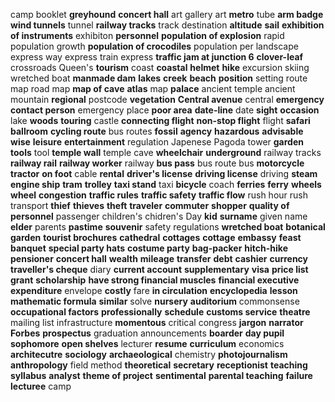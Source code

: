 camp
booklet
**greyhound**
**concert hall**
art gallery
art
**metro**
tube
**arm badge**
**wind tunnels**
tunnel
**railway tracks**
track
destination
**altitude**
**sail**
**exhibition of instruments**
exhibiton
**personnel**
**population of explosion**
rapid population growth
**population of crocodiles**
population
per
landscape
express way
express train
express
**traffic jam at junction 6**
**clover-leaf**
crossroads
Queen's
**tourism**
coast
**coastal**
**helmet**
**hike**
excursion
skiing
wretched boat
**manmade dam**
**lakes**
**creek**
**beach**
**position**
setting
route map
road map
**map of cave**
**atlas**
map
**palace**
ancient temple
ancient
mountain
**regional**
postcode
**vegetation**
**Central avenue**
central
**emergency contact person**
emergency
place
**poor area**
**date-line**
date
**sight**
**occasion**
lake
**woods**
**touring**
castle
**connecting flight**
**non-stop flight**
flight
**safari**
**ballroom**
**cycling route**
bus routes
**fossil**
**agency**
**hazardous**
**advisable**
**wise**
**leisure**
**entertainment**
regulation
Japenese Pagoda
tower
**garden tools**
tool
**temple wall**
temple
cave
**wheelchair**
**underground**
railway tracks
**railway rail**
**railway worker**
railway
**bus pass**
bus route
bus
**motorcycle**
**tractor**
**on foot**
cable
**rental**
**driver's license**
**driving license**
driving
**steam engine ship**
**tram**
**trolley**
**taxi stand**
taxi
**bicycle**
coach
**ferries**
**ferry**
**wheels**
**wheel**
**congestion**
**traffic rules**
**traffic safety**
**traffic flow**
rush hour
rush
transport
**thief**
**thieves**
**theft**
**traveler**
**commuter**
**shopper**
**quality of personnel**
passenger
children's
chidren's Day
**kid**
**surname**
given name
**elder**
parents
**pastime**
**souvenir**
safety regulations
**wretched boat**
**botanical garden**
**tourist brochures**
**cathedral**
**cottages**
**cottage**
**embassy**
**feast**
**banquet**
**special party hats**
**costume party**
**bag-packer**
**hitch-hike**
**pensioner**
**concert hall**
**wealth**
**mileage**
**transfer**
**debt**
**cashier**
**currency**
**traveller's cheque**
diary
**current account**
**supplementary**
**visa**
**price list**
**grant**
**scholarship**
**have strong financial muscles**
**financial executive**
**expenditure**
envelope
**costly**
fare
**in circulation**
**encyclopedia**
**lesson**
**mathematic formula**
**similar**
solve
**nursery**
**auditorium**
commonsense
**occupational factors**
**professionally**
**schedule**
**customs service**
**theatre**
mailing list
infrastructure
**momentous**
critical
congress
**jargon**
**narrator**
**Forbes**
**prospectus**
graduation announcements
**boarder**
**day pupil**
**sophomore**
**open shelves**
lecturer
**resume**
**curriculum**
economics
**architecutre**
**sociology**
**archaeological**
chemistry
**photojournalism**
**anthropology**
field method
**theoretical**
**secretary**
**receptionist**
**teaching syllabus**
**analyst**
**theme of project**
**sentimental**
**parental teaching**
**failure**
**lecturee**
camp
